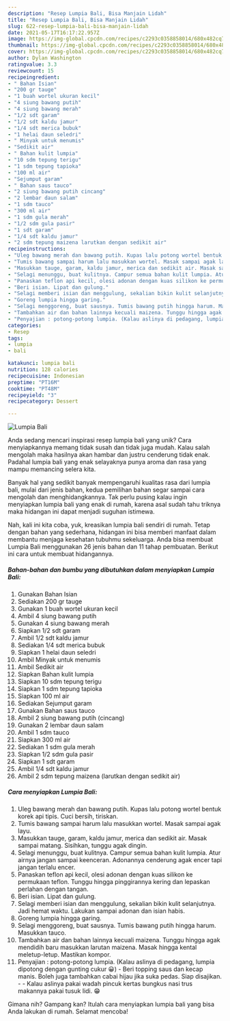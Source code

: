 ```yaml
---
description: "Resep Lumpia Bali, Bisa Manjain Lidah"
title: "Resep Lumpia Bali, Bisa Manjain Lidah"
slug: 622-resep-lumpia-bali-bisa-manjain-lidah
date: 2021-05-17T16:17:22.957Z
image: https://img-global.cpcdn.com/recipes/c2293c0358858014/680x482cq70/lumpia-bali-foto-resep-utama.jpg
thumbnail: https://img-global.cpcdn.com/recipes/c2293c0358858014/680x482cq70/lumpia-bali-foto-resep-utama.jpg
cover: https://img-global.cpcdn.com/recipes/c2293c0358858014/680x482cq70/lumpia-bali-foto-resep-utama.jpg
author: Dylan Washington
ratingvalue: 3.3
reviewcount: 15
recipeingredient:
- " Bahan Isian"
- "200 gr tauge"
- "1 buah wortel ukuran kecil"
- "4 siung bawang putih"
- "4 siung bawang merah"
- "1/2 sdt garam"
- "1/2 sdt kaldu jamur"
- "1/4 sdt merica bubuk"
- "1 helai daun seledri"
- " Minyak untuk menumis"
- "Sedikit air"
- " Bahan kulit lumpia"
- "10 sdm tepung terigu"
- "1 sdm tepung tapioka"
- "100 ml air"
- "Sejumput garam"
- " Bahan saus tauco"
- "2 siung bawang putih cincang"
- "2 lembar daun salam"
- "1 sdm tauco"
- "300 ml air"
- "1 sdm gula merah"
- "1/2 sdm gula pasir"
- "1 sdt garam"
- "1/4 sdt kaldu jamur"
- "2 sdm tepung maizena larutkan dengan sedikit air"
recipeinstructions:
- "Uleg bawang merah dan bawang putih. Kupas lalu potong wortel bentuk korek api tipis. Cuci bersih, tiriskan."
- "Tumis bawang sampai harum lalu masukkan wortel. Masak sampai agak layu."
- "Masukkan tauge, garam, kaldu jamur, merica dan sedikit air. Masak sampai matang. Sisihkan, tunggu agak dingin."
- "Selagi menunggu, buat kulitnya. Campur semua bahan kulit lumpia. Atur airnya jangan sampai keenceran. Adonannya cenderung agak encer tapi jangan terlalu encer."
- "Panaskan teflon api kecil, olesi adonan dengan kuas silikon ke permukaan teflon. Tunggu hingga pinggirannya kering dan lepaskan perlahan dengan tangan."
- "Beri isian. Lipat dan gulung."
- "Selagi memberi isian dan menggulung, sekalian bikin kulit selanjutnya. Jadi hemat waktu. Lakukan sampai adonan dan isian habis."
- "Goreng lumpia hingga garing."
- "Selagi menggoreng, buat sausnya. Tumis bawang putih hingga harum. Masukkan tauco."
- "Tambahkan air dan bahan lainnya kecuali maizena. Tunggu hingga agak mendidih baru masukkan larutan maizena. Masak hingga kental meletup-letup. Mastikan kompor."
- "Penyajian : potong-potong lumpia. (Kalau aslinya di pedagang, lumpia dipotong dengan gunting cukur 😀) Beri topping saus dan kecap manis. Boleh juga tambahkan cabai hijau jika suka pedas. Siap disajikan.  Kalau aslinya pakai wadah pincuk kertas bungkus nasi trus makannya pakai tusuk lidi. 😁"
categories:
- Resep
tags:
- lumpia
- bali

katakunci: lumpia bali 
nutrition: 128 calories
recipecuisine: Indonesian
preptime: "PT16M"
cooktime: "PT48M"
recipeyield: "3"
recipecategory: Dessert

---
```



![Lumpia Bali](https://img-global.cpcdn.com/recipes/c2293c0358858014/680x482cq70/lumpia-bali-foto-resep-utama.jpg)

Anda sedang mencari inspirasi resep lumpia bali yang unik? Cara menyiapkannya memang tidak susah dan tidak juga mudah. Kalau salah mengolah maka hasilnya akan hambar dan justru cenderung tidak enak. Padahal lumpia bali yang enak selayaknya punya aroma dan rasa yang mampu memancing selera kita.



Banyak hal yang sedikit banyak mempengaruhi kualitas rasa dari lumpia bali, mulai dari jenis bahan, kedua pemilihan bahan segar sampai cara mengolah dan menghidangkannya. Tak perlu pusing kalau ingin menyiapkan lumpia bali yang enak di rumah, karena asal sudah tahu triknya maka hidangan ini dapat menjadi suguhan istimewa.


Nah, kali ini kita coba, yuk, kreasikan lumpia bali sendiri di rumah. Tetap dengan bahan yang sederhana, hidangan ini bisa memberi manfaat dalam membantu menjaga kesehatan tubuhmu sekeluarga. Anda bisa membuat Lumpia Bali menggunakan 26 jenis bahan dan 11 tahap pembuatan. Berikut ini cara untuk membuat hidangannya.

<!--inarticleads1-->

##### Bahan-bahan dan bumbu yang dibutuhkan dalam menyiapkan Lumpia Bali:

1. Gunakan  Bahan Isian
1. Sediakan 200 gr tauge
1. Gunakan 1 buah wortel ukuran kecil
1. Ambil 4 siung bawang putih
1. Gunakan 4 siung bawang merah
1. Siapkan 1/2 sdt garam
1. Ambil 1/2 sdt kaldu jamur
1. Sediakan 1/4 sdt merica bubuk
1. Siapkan 1 helai daun seledri
1. Ambil  Minyak untuk menumis
1. Ambil Sedikit air
1. Siapkan  Bahan kulit lumpia
1. Siapkan 10 sdm tepung terigu
1. Siapkan 1 sdm tepung tapioka
1. Siapkan 100 ml air
1. Sediakan Sejumput garam
1. Gunakan  Bahan saus tauco
1. Ambil 2 siung bawang putih (cincang)
1. Gunakan 2 lembar daun salam
1. Ambil 1 sdm tauco
1. Siapkan 300 ml air
1. Sediakan 1 sdm gula merah
1. Siapkan 1/2 sdm gula pasir
1. Siapkan 1 sdt garam
1. Ambil 1/4 sdt kaldu jamur
1. Ambil 2 sdm tepung maizena (larutkan dengan sedikit air)




<!--inarticleads2-->

##### Cara menyiapkan Lumpia Bali:

1. Uleg bawang merah dan bawang putih. Kupas lalu potong wortel bentuk korek api tipis. Cuci bersih, tiriskan.
1. Tumis bawang sampai harum lalu masukkan wortel. Masak sampai agak layu.
1. Masukkan tauge, garam, kaldu jamur, merica dan sedikit air. Masak sampai matang. Sisihkan, tunggu agak dingin.
1. Selagi menunggu, buat kulitnya. Campur semua bahan kulit lumpia. Atur airnya jangan sampai keenceran. Adonannya cenderung agak encer tapi jangan terlalu encer.
1. Panaskan teflon api kecil, olesi adonan dengan kuas silikon ke permukaan teflon. Tunggu hingga pinggirannya kering dan lepaskan perlahan dengan tangan.
1. Beri isian. Lipat dan gulung.
1. Selagi memberi isian dan menggulung, sekalian bikin kulit selanjutnya. Jadi hemat waktu. Lakukan sampai adonan dan isian habis.
1. Goreng lumpia hingga garing.
1. Selagi menggoreng, buat sausnya. Tumis bawang putih hingga harum. Masukkan tauco.
1. Tambahkan air dan bahan lainnya kecuali maizena. Tunggu hingga agak mendidih baru masukkan larutan maizena. Masak hingga kental meletup-letup. Mastikan kompor.
1. Penyajian : potong-potong lumpia. (Kalau aslinya di pedagang, lumpia dipotong dengan gunting cukur 😀) - Beri topping saus dan kecap manis. Boleh juga tambahkan cabai hijau jika suka pedas. Siap disajikan. -  - Kalau aslinya pakai wadah pincuk kertas bungkus nasi trus makannya pakai tusuk lidi. 😁




Gimana nih? Gampang kan? Itulah cara menyiapkan lumpia bali yang bisa Anda lakukan di rumah. Selamat mencoba!
